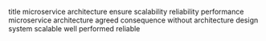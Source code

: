 title microservice architecture ensure scalability reliability performance microservice architecture agreed consequence without architecture design system scalable well performed reliable